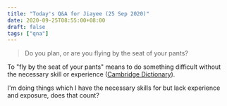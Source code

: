 ```yaml
---
title: "Today's Q&A for Jiayee (25 Sep 2020)"
date: 2020-09-25T08:55:00+08:00
draft: false
tags: ["qna"]
---
```

> Do you plan, or are you flying by the seat of your pants?

To "fly by the seat of your pants" means to do something difficult without the necessary skill or experience ([Cambridge Dictionary](https://dictionary.cambridge.org/dictionary/english/fly-by-the-seat-of-your-pants)).

I'm doing things which I have the necessary skills for but lack experience and exposure, does that count?
